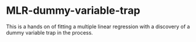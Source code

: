 # MLR-dummy-variable-trap
This is a hands on of fitting a multiple linear regression with a discovery of a dummy variable trap in the process.

